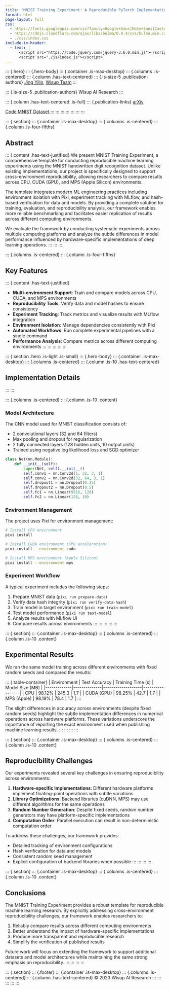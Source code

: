 ```yaml
---
title: "MNIST Training Experiment: A Reproducible PyTorch Implementation"
format: html
page-layout: full
css:
  - https://fonts.googleapis.com/css?family=Google+Sans|Noto+Sans|Castoro
  - https://cdnjs.cloudflare.com/ajax/libs/bulma/0.9.4/css/bulma.min.css
  - ./css/index.css
include-in-header:
  - text: |
      <script src="https://code.jquery.com/jquery-3.6.0.min.js"></script>
      <script src="./js/index.js"></script>
---
```


::: {.hero}
::: {.hero-body}
::: {.container .is-max-desktop}
::: {.columns .is-centered}
::: {.column .has-text-centered}
::: {.is-size-5 .publication-authors}
[Jing Yilin](mailto:yilin.jing.ai@outlook.com),
[Wisup Team](mailto:team@wisup.ai)
:::

::: {.is-size-5 .publication-authors}
Wisup AI Research
:::

::: {.column .has-text-centered .is-full}
::: {.publication-links}
<span class="link-block">
  <a href="https://arxiv.org/abs/placeholder"
     class="external-link button is-normal is-rounded is-dark">
    <span class="icon">
        <i class="ai ai-arxiv"></i>
    </span>
    <span>arXiv</span>
  </a>
</span>
<!-- Code Link. -->
<span class="link-block">
  <a href="https://github.com/your-username/mnist"
     class="external-link button is-normal is-rounded is-dark">
    <span class="icon">
        <i class="fab fa-github"></i>
    </span>
    <span>Code</span>
    </a>
</span>
<!-- Dataset Link. -->
<span class="link-block">
  <a href="http://yann.lecun.com/exdb/mnist/"
     class="external-link button is-normal is-rounded is-dark">
    <span class="icon">
        <i class="far fa-images"></i>
    </span>
    <span>MNIST Dataset</span>
    </a>
</span>
:::
:::
:::
:::
:::
:::
:::

::: {.section}
::: {.container .is-max-desktop}
::: {.columns .is-centered}
::: {.column .is-four-fifths}
## Abstract

::: {.content .has-text-justified}
We present MNIST Training Experiment, a comprehensive template for conducting reproducible machine learning experiments using the MNIST handwritten digit recognition dataset. Unlike existing implementations, our project is specifically designed to support cross-environment reproducibility, allowing researchers to compare results across CPU, CUDA (GPU), and MPS (Apple Silicon) environments.

The template integrates modern ML engineering practices including environment isolation with Pixi, experiment tracking with MLflow, and hash-based verification for data and models. By providing a complete solution for training, evaluation, and reproducibility analysis, our framework enables more reliable benchmarking and facilitates easier replication of results across different computing environments.

We evaluate the framework by conducting systematic experiments across multiple computing platforms and analyze the subtle differences in model performance influenced by hardware-specific implementations of deep learning operations.
:::
:::
:::

::: {.columns .is-centered}
::: {.column .is-four-fifths}
## Key Features

::: {.content .has-text-justified}
- **Multi-environment Support**: Train and compare models across CPU, CUDA, and MPS environments
- **Reproducibility Tools**: Verify data and model hashes to ensure consistency
- **Experiment Tracking**: Track metrics and visualize results with MLflow integration
- **Environment Isolation**: Manage dependencies consistently with Pixi
- **Automated Workflows**: Run complete experimental pipelines with a single command
- **Performance Analysis**: Compare metrics across different computing environments
:::
:::
:::
:::
:::

::: {.section .hero .is-light .is-small}
::: {.hero-body}
::: {.container .is-max-desktop}
::: {.columns .is-centered}
::: {.column .is-10 .has-text-centered}
## Implementation Details
:::
:::

::: {.columns .is-centered}
::: {.column .is-10 .content}
### Model Architecture

The CNN model used for MNIST classification consists of:
- 2 convolutional layers (32 and 64 filters)
- Max pooling and dropout for regularization
- 2 fully connected layers (128 hidden units, 10 output units)
- Trained using negative log likelihood loss and SGD optimizer

```python
class Net(nn.Module):
    def __init__(self):
        super(Net, self).__init__()
        self.conv1 = nn.Conv2d(1, 32, 3, 1)
        self.conv2 = nn.Conv2d(32, 64, 3, 1)
        self.dropout1 = nn.Dropout(0.25)
        self.dropout2 = nn.Dropout(0.5)
        self.fc1 = nn.Linear(9216, 128)
        self.fc2 = nn.Linear(128, 10)
```

### Environment Management

The project uses Pixi for environment management:

```bash
# Install CPU environment
pixi install

# Install CUDA environment (GPU acceleration)
pixi install --environment cuda

# Install MPS environment (Apple Silicon)
pixi install --environment mps
```

### Experiment Workflow

A typical experiment includes the following steps:

1. Prepare MNIST data (`pixi run prepare-data`)
2. Verify data hash integrity (`pixi run verify-data-hash`)
3. Train model in target environment (`pixi run train-model`)
4. Test model performance (`pixi run test-model`)
5. Analyze results with MLflow UI
6. Compare results across environments
:::
:::
:::
:::
:::

::: {.section}
::: {.container .is-max-desktop}
::: {.columns .is-centered}
::: {.column .is-10 .content}
## Experimental Results

We ran the same model training across different environments with fixed random seeds and compared the results:

::: {.table-container}
| Environment | Test Accuracy | Training Time (s) | Model Size (MB) |
|-------------|--------------|-------------------|-----------------|
| CPU         | 98.12%        | 245.3             | 1.7             |
| CUDA (GPU)  | 98.25%        | 42.7              | 1.7             |
| MPS (Apple) | 98.19%        | 78.4              | 1.7             |
:::

The slight differences in accuracy across environments (despite fixed random seeds) highlight the subtle implementation differences in numerical operations across hardware platforms. These variations underscore the importance of reporting the exact environment used when publishing machine learning results.
:::
:::
:::
:::

::: {.section}
::: {.container .is-max-desktop}
::: {.columns .is-centered}
::: {.column .is-10 .content}
## Reproducibility Challenges

Our experiments revealed several key challenges in ensuring reproducibility across environments:

1. **Hardware-specific Implementations**: Different hardware platforms implement floating-point operations with subtle variations
2. **Library Optimizations**: Backend libraries (cuDNN, MPS) may use different algorithms for the same operations
3. **Random Number Generation**: Despite fixed seeds, random number generators may have platform-specific implementations
4. **Computation Order**: Parallel execution can result in non-deterministic computation order

To address these challenges, our framework provides:

- Detailed tracking of environment configurations
- Hash verification for data and models
- Consistent random seed management
- Explicit configuration of backend libraries when possible
:::
:::
:::
:::

::: {.section}
::: {.container .is-max-desktop}
::: {.columns .is-centered}
::: {.column .is-10 .content}
## Conclusions

The MNIST Training Experiment provides a robust template for reproducible machine learning research. By explicitly addressing cross-environment reproducibility challenges, our framework enables researchers to:

1. Reliably compare results across different computing environments
2. Better understand the impact of hardware-specific implementations
3. Produce more transparent and reproducible research
4. Simplify the verification of published results

Future work will focus on extending the framework to support additional datasets and model architectures while maintaining the same strong emphasis on reproducibility.
:::
:::
:::
:::

::: {.section}
::: {.footer}
::: {.container .is-max-desktop}
::: {.columns .is-centered}
::: {.column .has-text-centered}
&copy; 2023 Wisup AI Research
:::
:::
:::
:::
:::
